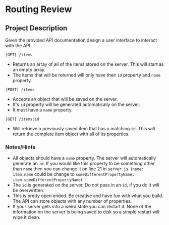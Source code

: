 # Routing Review

## Project Description

Given the provided API documentation design a user interface to interact with the API.

`[GET] /items`
 * Returns an array of all of the items stored on the server. This will start as an empty array.
 * The items that will be returned will only have their `id` property and `name` property.

`[POST] /items`
 * Accepts an object that will be saved on the server.
 * It's `id` property will be generated automatically on the server.
 * It must have a `name` property.

`[GET] /items:id`
 * Will retrieve a previously saved item that has a matching `id`.  This will return the complete item object with all of its properties.

### Notes/Hints
 * All objects should have a `name` property.  The server will automatically generate an `id`.  If you would like this property to be something other than `name` then you can change it on line 21 in `server.js`.  (`name: item.name` could be change to `someDifferentPropertyName: item.someDifferentPropertyName`)
 * The `id` is generated on the server.  Do not pass in an `id`, if you do it will be overwritten.
 * This is pretty open ended.  Be creative and have fun with what you build.  The API can store objects with any number of properties.
 * If your server gets into a weird state you can restart it.  None of the information on the server is being saved to disk so a simple restart will wipe it clean.
